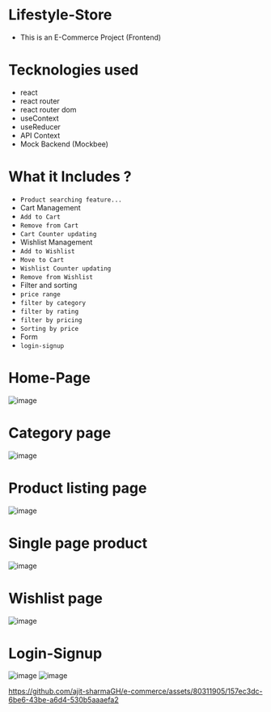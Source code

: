 # Lifestyle-Store
- This is an E-Commerce Project (Frontend)

# Tecknologies used
- react
- react router
- react router dom
- useContext
- useReducer
- API Context
- Mock Backend (Mockbee)
# What it Includes ?
- `Product searching feature...`
- Cart Management 
- `Add to Cart`
- `Remove from Cart`
- `Cart Counter updating`
- Wishlist Management
- `Add to Wishlist`
- `Move to Cart`
- `Wishlist Counter updating`
- `Remove from Wishlist`
- Filter and sorting
- `price range`
- `filter by category`
- `filter by rating`
- `filter by pricing`
- `Sorting by price`
- Form
- `login-signup`
 # Home-Page
![image](https://github.com/ajit-sharmaGH/e-commerce/assets/80311905/d55acc29-a213-4fe6-a77f-a796d63580d5)  
 # Category page
 ![image](https://github.com/ajit-sharmaGH/e-commerce/assets/80311905/61d09e11-3bfd-4d1d-b9a6-7bc7d72e6d93)
 # Product listing page
 ![image](https://github.com/ajit-sharmaGH/e-commerce/assets/80311905/944c7227-9a3b-4f2d-841f-61d93a350d87)
  # Single page product
 ![image](https://github.com/ajit-sharmaGH/e-commerce/assets/80311905/b454b4a5-5d67-4705-ba1b-5d1b1faceb9c)

# Wishlist page
![image](https://github.com/ajit-sharmaGH/e-commerce/assets/80311905/cdc00739-dcf3-4ef6-83de-f99c7a73e7f7) 

  # Login-Signup
![image](https://github.com/ajit-sharmaGH/e-commerce/assets/80311905/4ae07a33-6804-45e2-8266-97274e71b130)
![image](https://github.com/ajit-sharmaGH/e-commerce/assets/80311905/72c9d306-b907-4ef7-aa65-b854521d7447)  


https://github.com/ajit-sharmaGH/e-commerce/assets/80311905/157ec3dc-6be6-43be-a6d4-530b5aaaefa2

